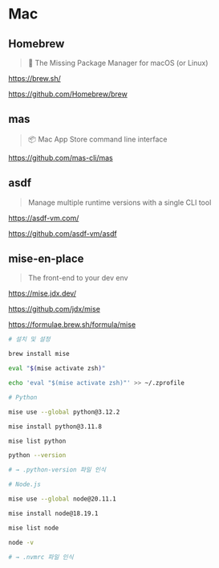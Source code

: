 # Mac

## Homebrew

> 🍺 The Missing Package Manager for macOS (or Linux)

<https://brew.sh/>

<https://github.com/Homebrew/brew>

## mas

> 📦 Mac App Store command line interface

<https://github.com/mas-cli/mas>

## asdf

> Manage multiple runtime versions with a single CLI tool

<https://asdf-vm.com/>

<https://github.com/asdf-vm/asdf>

## mise-en-place

> The front-end to your dev env

<https://mise.jdx.dev/>

<https://github.com/jdx/mise>

<https://formulae.brew.sh/formula/mise>

```bash
# 설치 및 설정

brew install mise

eval "$(mise activate zsh)"

echo 'eval "$(mise activate zsh)"' >> ~/.zprofile

# Python

mise use --global python@3.12.2

mise install python@3.11.8

mise list python

python --version

# → .python-version 파일 인식

# Node.js

mise use --global node@20.11.1

mise install node@18.19.1

mise list node

node -v

# → .nvmrc 파일 인식
```
